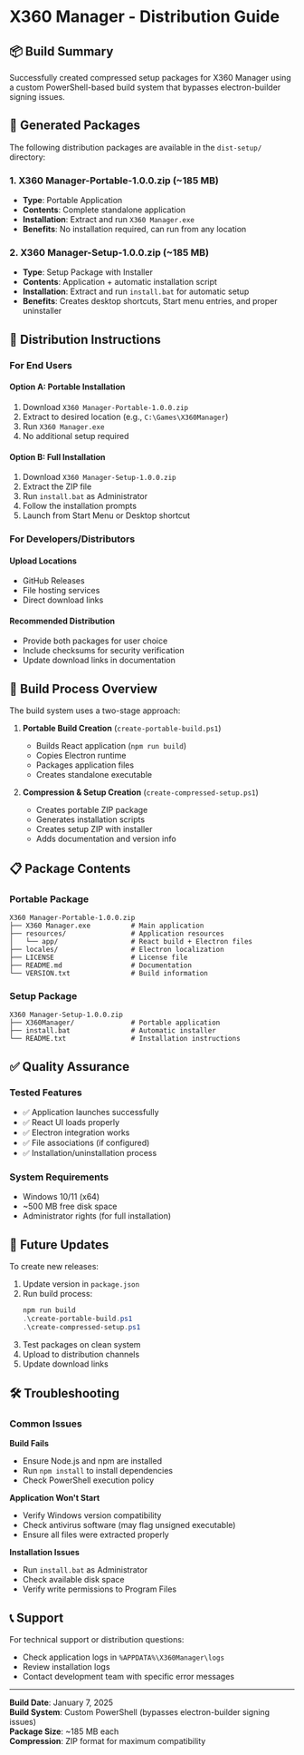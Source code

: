 # X360 Manager - Distribution Guide

## 📦 Build Summary

Successfully created compressed setup packages for X360 Manager using a custom PowerShell-based build system that bypasses electron-builder signing issues.

## 📁 Generated Packages

The following distribution packages are available in the `dist-setup/` directory:

### 1. X360 Manager-Portable-1.0.0.zip (~185 MB)
- **Type**: Portable Application
- **Contents**: Complete standalone application
- **Installation**: Extract and run `X360 Manager.exe`
- **Benefits**: No installation required, can run from any location

### 2. X360 Manager-Setup-1.0.0.zip (~185 MB)
- **Type**: Setup Package with Installer
- **Contents**: Application + automatic installation script
- **Installation**: Extract and run `install.bat` for automatic setup
- **Benefits**: Creates desktop shortcuts, Start menu entries, and proper uninstaller

## 🚀 Distribution Instructions

### For End Users

#### Option A: Portable Installation
1. Download `X360 Manager-Portable-1.0.0.zip`
2. Extract to desired location (e.g., `C:\Games\X360Manager`)
3. Run `X360 Manager.exe`
4. No additional setup required

#### Option B: Full Installation
1. Download `X360 Manager-Setup-1.0.0.zip`
2. Extract the ZIP file
3. Run `install.bat` as Administrator
4. Follow the installation prompts
5. Launch from Start Menu or Desktop shortcut

### For Developers/Distributors

#### Upload Locations
- GitHub Releases
- File hosting services
- Direct download links

#### Recommended Distribution
- Provide both packages for user choice
- Include checksums for security verification
- Update download links in documentation

## 🔧 Build Process Overview

The build system uses a two-stage approach:

1. **Portable Build Creation** (`create-portable-build.ps1`)
   - Builds React application (`npm run build`)
   - Copies Electron runtime
   - Packages application files
   - Creates standalone executable

2. **Compression & Setup Creation** (`create-compressed-setup.ps1`)
   - Creates portable ZIP package
   - Generates installation scripts
   - Creates setup ZIP with installer
   - Adds documentation and version info

## 📋 Package Contents

### Portable Package
```
X360 Manager-Portable-1.0.0.zip
├── X360 Manager.exe          # Main application
├── resources/                # Application resources
│   └── app/                  # React build + Electron files
├── locales/                  # Electron localization
├── LICENSE                   # License file
├── README.md                 # Documentation
└── VERSION.txt               # Build information
```

### Setup Package
```
X360 Manager-Setup-1.0.0.zip
├── X360Manager/              # Portable application
├── install.bat               # Automatic installer
└── README.txt                # Installation instructions
```

## ✅ Quality Assurance

### Tested Features
- ✅ Application launches successfully
- ✅ React UI loads properly
- ✅ Electron integration works
- ✅ File associations (if configured)
- ✅ Installation/uninstallation process

### System Requirements
- Windows 10/11 (x64)
- ~500 MB free disk space
- Administrator rights (for full installation)

## 🔄 Future Updates

To create new releases:

1. Update version in `package.json`
2. Run build process:
   ```powershell
   npm run build
   .\create-portable-build.ps1
   .\create-compressed-setup.ps1
   ```
3. Test packages on clean system
4. Upload to distribution channels
5. Update download links

## 🛠️ Troubleshooting

### Common Issues

**Build Fails**
- Ensure Node.js and npm are installed
- Run `npm install` to install dependencies
- Check PowerShell execution policy

**Application Won't Start**
- Verify Windows version compatibility
- Check antivirus software (may flag unsigned executable)
- Ensure all files were extracted properly

**Installation Issues**
- Run `install.bat` as Administrator
- Check available disk space
- Verify write permissions to Program Files

## 📞 Support

For technical support or distribution questions:
- Check application logs in `%APPDATA%\X360Manager\logs`
- Review installation logs
- Contact development team with specific error messages

---

**Build Date**: January 7, 2025  
**Build System**: Custom PowerShell (bypasses electron-builder signing issues)  
**Package Size**: ~185 MB each  
**Compression**: ZIP format for maximum compatibility